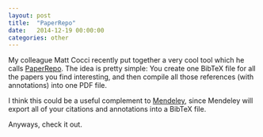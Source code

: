 ```yaml
---
layout: post
title:  "PaperRepo"
date:   2014-12-19 00:00:00
categories: other
---
```


My colleague Matt Cocci recently put together a very cool tool which he calls [PaperRepo][paperrepo]. The idea is pretty simple: You create one BibTeX file for all the papers you find interesting, and then compile all those references (with annotations) into one PDF file.

I think this could be a useful complement to [Mendeley][mendeley], since Mendeley will export all of your citations and annotations into a BibTeX file.

Anyways, check it out.

[paperrepo]: https://github.com/MattCocci/PaperRepo
[mendeley]: mendeley.com